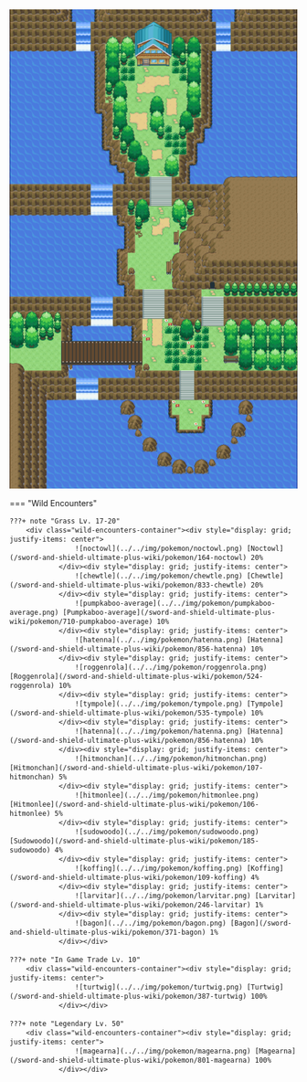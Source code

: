 <img src="../../img/routes/Motostoke East.png" alt="Motostoke East"/>

=== "Wild Encounters"


	???+ note "Grass Lv. 17-20"
		<div class="wild-encounters-container"><div style="display: grid; justify-items: center">
                    ![noctowl](../../img/pokemon/noctowl.png) [Noctowl](/sword-and-shield-ultimate-plus-wiki/pokemon/164-noctowl) 20%
                </div><div style="display: grid; justify-items: center">
                    ![chewtle](../../img/pokemon/chewtle.png) [Chewtle](/sword-and-shield-ultimate-plus-wiki/pokemon/833-chewtle) 20%
                </div><div style="display: grid; justify-items: center">
                    ![pumpkaboo-average](../../img/pokemon/pumpkaboo-average.png) [Pumpkaboo-average](/sword-and-shield-ultimate-plus-wiki/pokemon/710-pumpkaboo-average) 10%
                </div><div style="display: grid; justify-items: center">
                    ![hatenna](../../img/pokemon/hatenna.png) [Hatenna](/sword-and-shield-ultimate-plus-wiki/pokemon/856-hatenna) 10%
                </div><div style="display: grid; justify-items: center">
                    ![roggenrola](../../img/pokemon/roggenrola.png) [Roggenrola](/sword-and-shield-ultimate-plus-wiki/pokemon/524-roggenrola) 10%
                </div><div style="display: grid; justify-items: center">
                    ![tympole](../../img/pokemon/tympole.png) [Tympole](/sword-and-shield-ultimate-plus-wiki/pokemon/535-tympole) 10%
                </div><div style="display: grid; justify-items: center">
                    ![hatenna](../../img/pokemon/hatenna.png) [Hatenna](/sword-and-shield-ultimate-plus-wiki/pokemon/856-hatenna) 10%
                </div><div style="display: grid; justify-items: center">
                    ![hitmonchan](../../img/pokemon/hitmonchan.png) [Hitmonchan](/sword-and-shield-ultimate-plus-wiki/pokemon/107-hitmonchan) 5%
                </div><div style="display: grid; justify-items: center">
                    ![hitmonlee](../../img/pokemon/hitmonlee.png) [Hitmonlee](/sword-and-shield-ultimate-plus-wiki/pokemon/106-hitmonlee) 5%
                </div><div style="display: grid; justify-items: center">
                    ![sudowoodo](../../img/pokemon/sudowoodo.png) [Sudowoodo](/sword-and-shield-ultimate-plus-wiki/pokemon/185-sudowoodo) 4%
                </div><div style="display: grid; justify-items: center">
                    ![koffing](../../img/pokemon/koffing.png) [Koffing](/sword-and-shield-ultimate-plus-wiki/pokemon/109-koffing) 4%
                </div><div style="display: grid; justify-items: center">
                    ![larvitar](../../img/pokemon/larvitar.png) [Larvitar](/sword-and-shield-ultimate-plus-wiki/pokemon/246-larvitar) 1%
                </div><div style="display: grid; justify-items: center">
                    ![bagon](../../img/pokemon/bagon.png) [Bagon](/sword-and-shield-ultimate-plus-wiki/pokemon/371-bagon) 1%
                </div></div>

	???+ note "In Game Trade Lv. 10"
		<div class="wild-encounters-container"><div style="display: grid; justify-items: center">
                    ![turtwig](../../img/pokemon/turtwig.png) [Turtwig](/sword-and-shield-ultimate-plus-wiki/pokemon/387-turtwig) 100%
                </div></div>

	???+ note "Legendary Lv. 50"
		<div class="wild-encounters-container"><div style="display: grid; justify-items: center">
                    ![magearna](../../img/pokemon/magearna.png) [Magearna](/sword-and-shield-ultimate-plus-wiki/pokemon/801-magearna) 100%
                </div></div>



